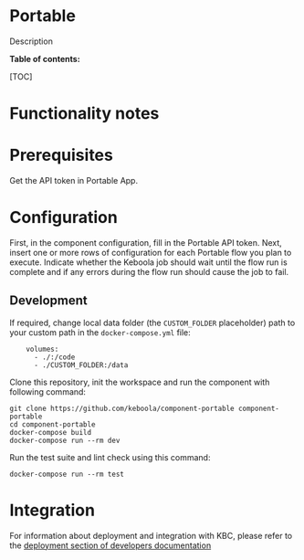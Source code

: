 Portable
=============

Description

**Table of contents:**

[TOC]

Functionality notes
===================

Prerequisites
=============

Get the API token in Portable App.

Configuration
=============

First, in the component configuration, fill in the Portable API token.
Next, insert one or more rows of configuration for each Portable flow you plan to execute. Indicate whether the Keboola job should wait until the flow run is complete and if any errors during the flow run should cause the job to fail.


Development
-----------

If required, change local data folder (the `CUSTOM_FOLDER` placeholder) path to
your custom path in the `docker-compose.yml` file:

~~~~~~~~~~~~~~~~~~~~~~~~~~~~~~~~~~~~~~~~~~~~~~~~~~~~~~~~~~~~~~~~~~~~~~~~~~~~~~~~
    volumes:
      - ./:/code
      - ./CUSTOM_FOLDER:/data
~~~~~~~~~~~~~~~~~~~~~~~~~~~~~~~~~~~~~~~~~~~~~~~~~~~~~~~~~~~~~~~~~~~~~~~~~~~~~~~~

Clone this repository, init the workspace and run the component with following
command:

~~~~~~~~~~~~~~~~~~~~~~~~~~~~~~~~~~~~~~~~~~~~~~~~~~~~~~~~~~~~~~~~~~~~~~~~~~~~~~~~
git clone https://github.com/keboola/component-portable component-portable
cd component-portable
docker-compose build
docker-compose run --rm dev
~~~~~~~~~~~~~~~~~~~~~~~~~~~~~~~~~~~~~~~~~~~~~~~~~~~~~~~~~~~~~~~~~~~~~~~~~~~~~~~~

Run the test suite and lint check using this command:

~~~~~~~~~~~~~~~~~~~~~~~~~~~~~~~~~~~~~~~~~~~~~~~~~~~~~~~~~~~~~~~~~~~~~~~~~~~~~~~~
docker-compose run --rm test
~~~~~~~~~~~~~~~~~~~~~~~~~~~~~~~~~~~~~~~~~~~~~~~~~~~~~~~~~~~~~~~~~~~~~~~~~~~~~~~~

Integration
===========

For information about deployment and integration with KBC, please refer to the
[deployment section of developers
documentation](https://developers.keboola.com/extend/component/deployment/)
